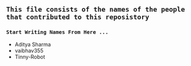 ## `This file consists of the names of the people that contributed to this reposistory`

###  `Start Writing Names From Here ...`

- Aditya Sharma
- vaibhav355
- Tinny-Robot
